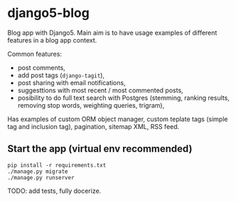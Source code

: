 # django5-blog
Blog app with Django5.
Main aim is to have usage examples of different features in a blog app context. 

Common features:

* post comments,
* add post tags (`django-tagit`),
* post sharing with email notifications,
* suggesttions with most recent / most commented posts,
* posibility to do full text search with Postgres (stemming, ranking results, removing stop words, weighting queries, trigram),

Has examples of custom ORM object manager, custom teplate tags (simple tag and inclusion tag), pagination,
sitemap XML, RSS feed.


## Start the app  (virtual env recommended)
```
pip install -r requirements.txt
./manage.py migrate
./manage.py runserver
```

TODO: add tests, fully docerize.
